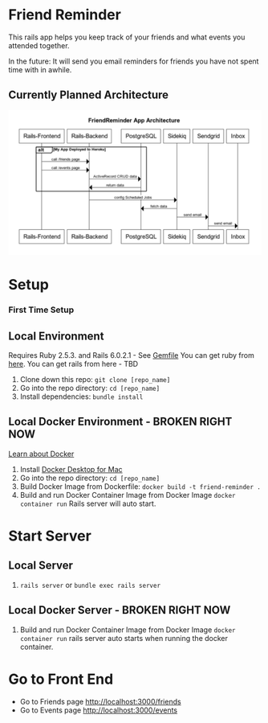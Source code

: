 # Friend Reminder

This rails app helps you keep track of your friends and what events you attended together. 

In the future: It will send you email reminders for friends you have not spent time with in awhile.

## Currently Planned Architecture
![](architecture.png)


# Setup
### First Time Setup
## Local Environment
Requires Ruby 2.5.3. and Rails 6.0.2.1 - See [Gemfile](https://github.com/KellyAH/friend-reminder-app/blob/master/Gemfile)
You can get ruby from [here](https://www.ruby-lang.org/en/downloads/).
You can get rails from here - TBD

1. Clone down this repo: `git clone [repo_name]`
1. Go into the repo directory: `cd [repo_name]`
1. Install dependencies: `bundle install`

## Local Docker Environment - BROKEN RIGHT NOW
[Learn about Docker](https://semaphoreci.com/community/tutorials/dockerizing-a-ruby-on-rails-application)

1. Install [Docker Desktop for Mac](https://hub.docker.com/editions/community/docker-ce-desktop-mac)
1. Go into the repo directory: `cd [repo_name]`
1. Build Docker Image from Dockerfile: `docker build -t friend-reminder .`
1. Build and run Docker Container Image from Docker Image `docker container run`
Rails server will auto start. 


# Start Server
## Local Server
1. `rails server` or `bundle exec rails server`


## Local Docker Server  - BROKEN RIGHT NOW
1. Build and run Docker Container Image from Docker Image `docker container run`
rails server auto starts when running the docker container.

# Go to Front End
* Go to Friends page [http://localhost:3000/friends](http://localhost:3000/friends)
* Go to Events page [http://localhost:3000/events](http://localhost:3000/events)